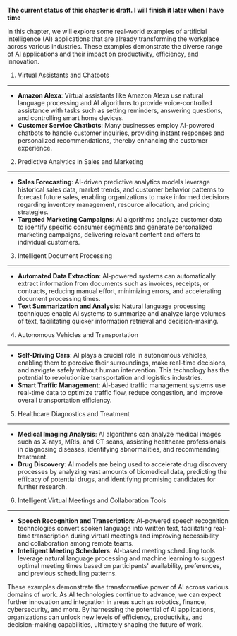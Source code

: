 **The current status of this chapter is draft. I will finish it later when I have time**

In this chapter, we will explore some real-world examples of artificial intelligence (AI) applications that are already transforming the workplace across various industries. These examples demonstrate the diverse range of AI applications and their impact on productivity, efficiency, and innovation.

1. Virtual Assistants and Chatbots
----------------------------------

* **Amazon Alexa**: Virtual assistants like Amazon Alexa use natural language processing and AI algorithms to provide voice-controlled assistance with tasks such as setting reminders, answering questions, and controlling smart home devices.
* **Customer Service Chatbots**: Many businesses employ AI-powered chatbots to handle customer inquiries, providing instant responses and personalized recommendations, thereby enhancing the customer experience.

2. Predictive Analytics in Sales and Marketing
----------------------------------------------

* **Sales Forecasting**: AI-driven predictive analytics models leverage historical sales data, market trends, and customer behavior patterns to forecast future sales, enabling organizations to make informed decisions regarding inventory management, resource allocation, and pricing strategies.
* **Targeted Marketing Campaigns**: AI algorithms analyze customer data to identify specific consumer segments and generate personalized marketing campaigns, delivering relevant content and offers to individual customers.

3. Intelligent Document Processing
----------------------------------

* **Automated Data Extraction**: AI-powered systems can automatically extract information from documents such as invoices, receipts, or contracts, reducing manual effort, minimizing errors, and accelerating document processing times.
* **Text Summarization and Analysis**: Natural language processing techniques enable AI systems to summarize and analyze large volumes of text, facilitating quicker information retrieval and decision-making.

4. Autonomous Vehicles and Transportation
-----------------------------------------

* **Self-Driving Cars**: AI plays a crucial role in autonomous vehicles, enabling them to perceive their surroundings, make real-time decisions, and navigate safely without human intervention. This technology has the potential to revolutionize transportation and logistics industries.
* **Smart Traffic Management**: AI-based traffic management systems use real-time data to optimize traffic flow, reduce congestion, and improve overall transportation efficiency.

5. Healthcare Diagnostics and Treatment
---------------------------------------

* **Medical Imaging Analysis**: AI algorithms can analyze medical images such as X-rays, MRIs, and CT scans, assisting healthcare professionals in diagnosing diseases, identifying abnormalities, and recommending treatment.
* **Drug Discovery**: AI models are being used to accelerate drug discovery processes by analyzing vast amounts of biomedical data, predicting the efficacy of potential drugs, and identifying promising candidates for further research.

6. Intelligent Virtual Meetings and Collaboration Tools
-------------------------------------------------------

* **Speech Recognition and Transcription**: AI-powered speech recognition technologies convert spoken language into written text, facilitating real-time transcription during virtual meetings and improving accessibility and collaboration among remote teams.
* **Intelligent Meeting Schedulers**: AI-based meeting scheduling tools leverage natural language processing and machine learning to suggest optimal meeting times based on participants' availability, preferences, and previous scheduling patterns.

These examples demonstrate the transformative power of AI across various domains of work. As AI technologies continue to advance, we can expect further innovation and integration in areas such as robotics, finance, cybersecurity, and more. By harnessing the potential of AI applications, organizations can unlock new levels of efficiency, productivity, and decision-making capabilities, ultimately shaping the future of work.
